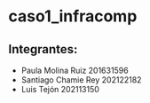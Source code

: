 # caso1_infracomp

## Integrantes:

- Paula Molina Ruiz 201631596
- Santiago Chamie Rey 202122182
- Luis Tejón 202113150
